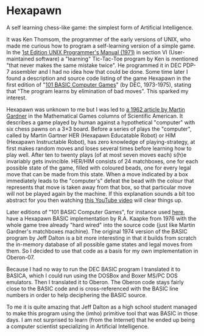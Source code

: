 # Hexapawn
A self learning chess-like game: the simplest form of Artificial Intelligence.

It was Ken Thomsom, the programmer of the early versions of UNIX, who made me curious how to program a self-learning version of a simple game. In the [1st Edition UNIX Programmer's Manual (1971)](https://web.archive.org/web/20060314022603/http://cm.bell-labs.com/cm/cs/who/dmr/1stEdman.html) in section VI (User-maintained software)
a "learning" Tic-Tac-Toe program by Ken is mentioned "that never makes the same mistake twice". He programmed it in DEC PDP-7 assembler and I had no idea how that could be done. Some time later I found a description and source code listing of the game Hexapawn in the first edition of "[101 BASIC Computer Games](https://archive.org/details/bitsavers_decBooks10Mar75_26006648/page/n121/mode/2up?view=theater)" (by DEC, 1973-1975), stating that "The program learns by elimination of bad moves". This sparked my interest.

Hexapawn was unknown to me but I was led to [a 1962 article by Martin Gardner](http://cs.williams.edu/~freund/cs136-073/GardnerHexapawn.pdf) in the Mathematical Games columns of Scientific American. It describes a game played by human against a hypothetical "computer" with six chess pawns on a 3×3 board. Before a series of plays the "computer", called by Martin Gartner HER (Hexapawn Educatable Robot) or HIM (Hexapawn Instructable Robot), has zero knowledge of playing-strategy, at first makes random moves and loses several times before learning how to play well. After ten to twenty plays (of at most seven moves each) s(h)e invariably gets invincible. HER/HIM consists of 24 matchboxes, one for each possible state of the game, filled with coloured beads, one for every legal move that can be made from this state. When a move indicated by a box immediately leads to the "computer's" defeat the bead with the colour that represents that move is taken away from that box, so that particular move will not be played again by the machine. If this explanation sounds a bit too abstract for you then watching <a href="https://www.youtube.com/watch?v=sw7UAZNgGg8" target="_blank" rel="noopener noreferrer">this YouTube video</a> will clear things up. 

Later editions of "101 BASIC Computer Games", for instance used [here](https://github.com/coding-horror/basic-computer-games/tree/main/46_Hexapawn), have a Hexapawn BASIC implementation by R.A. Kaapke from 1976 with the whole game tree already "hard wired" into the source code (just like Martin Gardner's matchboxes machine). The original 1974 version of the BASIC program by Jeff Dalton is a bit more interesting in that it builds from scratch the in-memory database of all possible game states and legal moves from them. So I decided to use that code as a basis for my own implementation in Oberon-07.

Because I had no way to run the DEC BASIC program I translated it to BASICA, which I could run using the DOSBox and Boxer MS/PC&nbsp;DOS emulators. Then I translated it to Oberon. The Oberon code stays fairly close to the BASIC code and is cross-referenced with the BASIC line numbers in order to help deciphering the BASIC source.

To me it is quite amazing that Jeff Dalton as a high school student managed to make this program using the (imho) primitive tool that was BASIC in those days. I am not surprised to learn (from the Internet) that he ended up being a computer scientist specializing in Artificial Intelligence.
